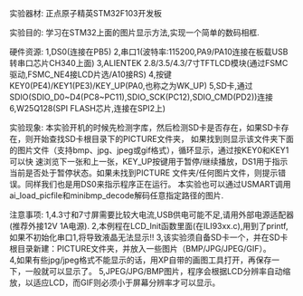 实验器材:
	正点原子精英STM32F103开发板
	
实验目的:
	学习在STM32上面的图片显示方法,实现一个简单的数码相框.
	
硬件资源:
	1,DS0(连接在PB5)
	2,串口1(波特率:115200,PA9/PA10连接在板载USB转串口芯片CH340上面)
	3,ALIENTEK 2.8/3.5/4.3/7寸TFTLCD模块(通过FSMC驱动,FSMC_NE4接LCD片选/A10接RS)
	4,按键KEY0(PE4)/KEY1(PE3)/KEY_UP(PA0,也称之为WK_UP)
	5,SD卡,通过SDIO(SDIO_D0~D4(PC8~PC11),SDIO_SCK(PC12),SDIO_CMD(PD2))连接 
	6,W25Q128(SPI FLASH芯片,连接在SPI2上)
		
实验现象:
	本实验开机的时候先检测字库，然后检测SD卡是否存在，如果SD卡存在，则开始查找SD卡根目录下的PICTURE文件夹，
	如果找到则显示该文件夹下面的图片文件（支持bmp、jpg、jpeg或gif格式），循环显示，通过按KEY0和KEY1可以快
	速浏览下一张和上一张，KEY_UP按键用于暂停/继续播放，DS1用于指示当前是否处于暂停状态。如果未找到PICTURE
	文件夹/任何图片文件，则提示错误。同样我们也是用DS0来指示程序正在运行。
	本实验也可以通过USMART调用ai_load_picfile和minibmp_decode解码任意指定路径的图片.

注意事项:
	1,4.3寸和7寸屏需要比较大电流,USB供电可能不足,请用外部电源适配器(推荐外接12V 1A电源).
	2,本例程在LCD_Init函数里面(在ILI93xx.c),用到了printf,如果不初始化串口1,将导致液晶无法显示!! 
	3,该实验须自备SD卡一个，并在SD卡根目录新建：PICTURE文件夹，并放入一些图片（BMP/JPG/JPEG/GIF）。    
	4,如果有些jpg/jpeg格式不能显示的话，用XP自带的画图工具打开，再保存一下，一般就可以显示了。
	5,JPEG/JPG/BMP图片，程序会根据LCD分辨率自动缩放，以适应LCD，而GIF则必须小于屏幕分辨率才可以显示。
	









































